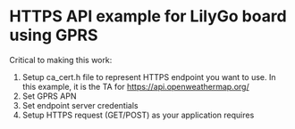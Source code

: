 # HTTPS API example for LilyGo board using GPRS

Critical to making this work:
 1. Setup ca_cert.h file to represent HTTPS endpoint you want to use.  In this example, it is the TA for https://api.openweathermap.org/
 2. Set GPRS APN
 3. Set endpoint server credentials
 4. Setup HTTPS request (GET/POST) as your application requires

